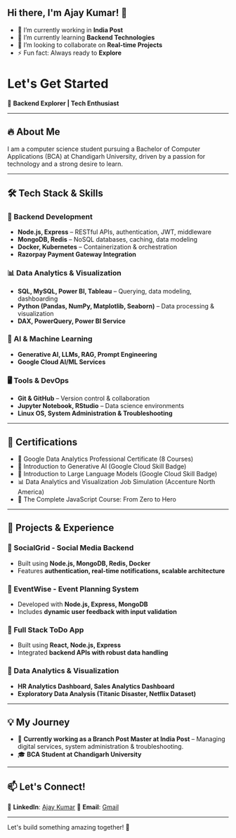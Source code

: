 ## Hi there, I'm Ajay Kumar! 👋

- 🔭 I’m currently working in **India Post**
- 🌱 I’m currently learning **Backend Technologies**
- 👯 I’m looking to collaborate on **Real-time Projects**
- ⚡ Fun fact: Always ready to **Explore**

# Let's Get Started

🚀 **Backend Explorer |  Tech Enthusiast**

---

## 🔥 About Me

I am a computer science student pursuing a Bachelor of Computer Applications (BCA) at Chandigarh University, driven by a passion for technology and a strong desire to learn.

---

## 🛠️ Tech Stack & Skills

### **🔹 Backend Development**

- **Node.js, Express** – RESTful APIs, authentication, JWT, middleware
- **MongoDB, Redis** – NoSQL databases, caching, data modeling
- **Docker, Kubernetes** – Containerization & orchestration
- **Razorpay Payment Gateway Integration**

### **📊 Data Analytics & Visualization**

- **SQL, MySQL, Power BI, Tableau** – Querying, data modeling, dashboarding
- **Python (Pandas, NumPy, Matplotlib, Seaborn)** – Data processing & visualization
- **DAX, PowerQuery, Power BI Service**

### **🤖 AI & Machine Learning**

- **Generative AI, LLMs, RAG, Prompt Engineering**
- **Google Cloud AI/ML Services**

### **🖥️ Tools & DevOps**

- **Git & GitHub** – Version control & collaboration
- **Jupyter Notebook, RStudio** – Data science environments
- **Linux OS, System Administration & Troubleshooting**

---

## 📜 Certifications

- 🏅 Google Data Analytics Professional Certificate (8 Courses)
- 🌟 Introduction to Generative AI (Google Cloud Skill Badge)
- 🤖 Introduction to Large Language Models (Google Cloud Skill Badge)
- 📊 Data Analytics and Visualization Job Simulation (Accenture North America)
- 🚀 The Complete JavaScript Course: From Zero to Hero

---

## 🚀 Projects & Experience

### **🔹 SocialGrid - Social Media Backend**

- Built using **Node.js, MongoDB, Redis, Docker**
- Features **authentication, real-time notifications, scalable architecture**

### **🔹 EventWise - Event Planning System**

- Developed with **Node.js, Express, MongoDB**
- Includes **dynamic user feedback with input validation**

### **🔹 Full Stack ToDo App**

- Built using **React, Node.js, Express**
- Integrated **backend APIs with robust data handling**

### **🔹 Data Analytics & Visualization**

- **HR Analytics Dashboard, Sales Analytics Dashboard**
- **Exploratory Data Analysis (Titanic Disaster, Netflix Dataset)**

---

## 💡 My Journey

- 🏢 **Currently working as a Branch Post Master at India Post** – Managing digital services, system administration & troubleshooting.
- 🎓 **BCA Student at Chandigarh University**

---

## 📫 Let's Connect!

🔗 **LinkedIn**: [Ajay Kumar](https://www.linkedin.com/in/your-profile)
📧 **Email**: [Gmail](mailto\:ajay44193@gmail.com)

---

Let's build something amazing together! 🚀


